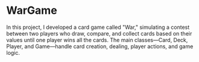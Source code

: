 # WarGame
In this project, I developed a card game called "War," simulating a contest between two players who draw, compare, and collect cards based on their values until one player wins all the cards. The main classes—Card, Deck, Player, and Game—handle card creation, dealing, player actions, and game logic.
